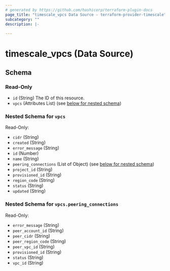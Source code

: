 ```yaml
---
# generated by https://github.com/hashicorp/terraform-plugin-docs
page_title: "timescale_vpcs Data Source - terraform-provider-timescale"
subcategory: ""
description: |-
  
---
```


# timescale_vpcs (Data Source)





<!-- schema generated by tfplugindocs -->
## Schema

### Read-Only

- `id` (String) The ID of this resource.
- `vpcs` (Attributes List) (see [below for nested schema](#nestedatt--vpcs))

<a id="nestedatt--vpcs"></a>
### Nested Schema for `vpcs`

Read-Only:

- `cidr` (String)
- `created` (String)
- `error_message` (String)
- `id` (Number)
- `name` (String)
- `peering_connections` (List of Object) (see [below for nested schema](#nestedatt--vpcs--peering_connections))
- `project_id` (String)
- `provisioned_id` (String)
- `region_code` (String)
- `status` (String)
- `updated` (String)

<a id="nestedatt--vpcs--peering_connections"></a>
### Nested Schema for `vpcs.peering_connections`

Read-Only:

- `error_message` (String)
- `peer_account_id` (String)
- `peer_cidr` (String)
- `peer_region_code` (String)
- `peer_vpc_id` (String)
- `provisioned_id` (String)
- `status` (String)
- `vpc_id` (String)
